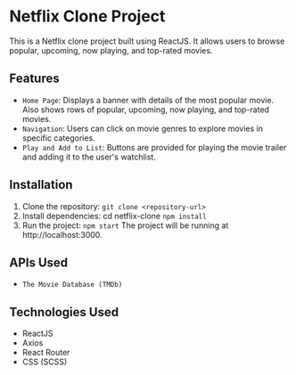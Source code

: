 # Netflix Clone Project
This is a Netflix clone project built using ReactJS. It allows users to browse popular, upcoming, now playing, and top-rated movies.

## Features
* `Home Page`: Displays a banner with details of the most popular movie. Also shows rows of popular, upcoming, now playing, and top-rated movies.
*  `Navigation`: Users can click on movie genres to explore movies in specific categories.
* `Play and Add to List`: Buttons are provided for playing the movie trailer and adding it to the user's watchlist.


## Installation
1. Clone the repository:
`git clone <repository-url>`
2. Install dependencies:
cd netflix-clone
`npm install`
3. Run the project:
`npm start`
The project will be running at http://localhost:3000.

## APIs Used
* `The Movie Database (TMDb)`

## Technologies Used
* ReactJS
* Axios
* React Router
* CSS (SCSS)
